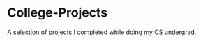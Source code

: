 College-Projects
================

A selection of projects I completed while doing my CS undergrad.
